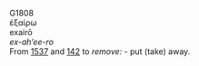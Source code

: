 G1808  
ἐξαίρω  
exairō  
*ex-ah‘ee-ro*  
From [1537](g1537) and [142](g0142) to *remove:* - put (take) away.  
